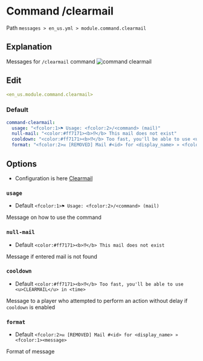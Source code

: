 # Command /clearmail
Path `messages > en_us.yml > module.command.clearmail`

## Explanation
Messages for `/clearmail` command
![command clearmail](/commandclearmail.png)

## Edit
```yaml
<en_us.module.command.clearmail>
```

### Default
```yaml
command-clearmail:
  usage: "<fcolor:1>⚑ Usage: <fcolor:2>/<command> (mail)"
  null-mail: "<color:#ff7171><b>⁉</b> This mail does not exist"
  cooldown: "<color:#ff7171><b>⁉</b> Too fast, you'll be able to use <u>CLEARMAIL</u> in <time>"
  format: "<fcolor:2>✉ [REMOVED] Mail #<id> for <display_name> » <fcolor:1><message>"
```

## Options

- Configuration is here [Clearmail](/en/config/module/command/command-clearmail/)

### `usage`
- Default `<fcolor:1>⚑ Usage: <fcolor:2>/<command> (mail)`

Message on how to use the command

### `null-mail`
- Default `<color:#ff7171><b>⁉</b> This mail does not exist`

Message if entered mail is not found

### `cooldown`
- Default `<color:#ff7171><b>⁉</b> Too fast, you'll be able to use <u>CLEARMAIL</u> in <time>`

Message to a player who attempted to perform an action without delay if `cooldown` is enabled

### `format`
- Default `<fcolor:2>✉ [REMOVED] Mail #<id> for <display_name> » <fcolor:1><message>`

Format of message

